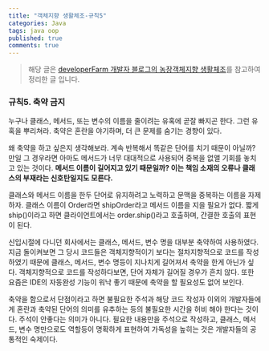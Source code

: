 ```yaml
---
title: "객체지향 생활체조-규칙5"
categories: Java
tags: java oop
published: true
comments: true
---
```


> 해당 글은 [developerFarm 개발자 블로그의 농장객체지향 생활체조](https://developerfarm.wordpress.com/2012/02/03/object_calisthenics_summary)를 참고하여 정리한 글 입니다.

### 규칙5. 축약 금지

누구나 클래스, 메서드, 또는 변수의 이름을 줄이려는 유혹에 곧잘 빠지곤 한다. 그런 유혹을 뿌리쳐라. 축약은 혼란을 야기하며, 더 큰 문제를 숨기는 경향이 있다.

왜 축약을 하고 싶은지 생각해보라. 계속 반복해서 똑같은 단어를 치기 때문이 아닐까? 만일 그 경우라면 아마도 메서드가 너무 대대적으로 사용되어 중복을 없앨 기회를 놓치고 있는 것이다. **메서드 이름이 길어지고 있기 때문일까? 이는 책임 소재의 오류나 클래스의 부재라는 신호탄일지도 모른다.**

클래스와 메서드 이름을 한두 단어로 유지하려고 노력하고 문맥을 중복하는 이름을 자제하자. 클래스 이름이 Order라면 shipOrder라고 메서드 이름을 지을 필요가 없다. 짧게 ship()이라고 하면 클라이언트에서는 order.ship()라고 호출하며, 간결한 호출의 표현이 된다.

신입시절에 다니던 회사에서는 클래스, 메서드, 변수 명을 대부분 축약하여 사용하였다. 지금 돌이켜보면 그 당시 코드들은 객체지향적이기 보다는 절차지향적으로 코드를 작성하였기 때문에 클래스, 메서드, 변수 명등이 지나치게 길어져서 축약을 한게 아닌가 싶다. 객체지향적으로 코드를 작성하다보면, 단어 자체가 길어질 경우가 흔치 않다. 또한 요즘은 IDE의 자동완성 기능이 워낙 좋기 때문에 축약을 할 필요성도 없어 보인다.

축약을 함으로서 단점이라고 하면 불필요한 주석과 해당 코드 작성자 이외의 개발자들에게 혼란과 축약된 단어의 의미를 유추하는 등의 불필요한 시간을 허비 해야 한다는 것이다. 주석이 안좋다는 의미가 아니다. 필요한 내용만을 주석으로 작성하고, 클래스, 메서드, 변수 명만으로도 역할등이 명확하게 표현하여 가독성을 높히는 것은 개발자들의 공통적인 숙제이다.